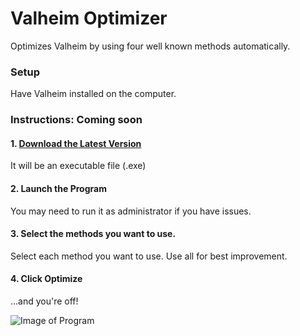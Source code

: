 # Valheim Optimizer
Optimizes Valheim by using four well known methods automatically.

### Setup
Have Valheim installed on the computer.

### Instructions: Coming soon

#### 1. [Download the Latest Version](https://github.com/O11Software/Valheim-Optimizer/releases)

It will be an executable file (.exe)

#### 2. Launch the Program

You may need to run it as administrator if you have issues.

#### 3. Select the methods you want to use.

Select each method you want to use. Use all for best improvement.

#### 4. Click Optimize

...and you're off!

![Image of Program](https://o11.se/valheim.PNG)
